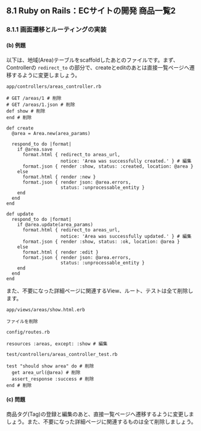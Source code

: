 ## 8.1 Ruby on Rails：ECサイトの開発 商品一覧2

### 8.1.1 画面遷移とルーティングの実装

#### (b) 例題

以下は、地域(Area)テーブルをscaffoldしたあとのファイルです。まず、Controllerの `redirect_to` の部分で、createとeditのあとは直接一覧ページへ遷移するように変更しましょう。

`app/controllers/areas_controller.rb`

    # GET /areas/1 # 削除
    # GET /areas/1.json # 削除
    def show # 削除
    end # 削除

    def create
      @area = Area.new(area_params)

      respond_to do |format|
        if @area.save
          format.html { redirect_to areas_url,
                        notice: 'Area was successfully created.' } # 編集
          format.json { render :show, status: :created, location: @area }
        else
          format.html { render :new }
          format.json { render json: @area.errors,
                        status: :unprocessable_entity }
        end
      end
    end

    def update
      respond_to do |format|
        if @area.update(area_params)
          format.html { redirect_to areas_url,
                        notice: 'Area was successfully updated.' } # 編集
          format.json { render :show, status: :ok, location: @area }
        else
          format.html { render :edit }
          format.json { render json: @area.errors,
                        status: :unprocessable_entity }
        end
      end
    end

また、不要になった詳細ページに関連するView、ルート、テストは全て削除します。

`app/views/areas/show.html.erb`

    ファイルを削除

`config/routes.rb`

    resources :areas, except: :show # 編集

`test/controllers/areas_controller_test.rb`

    test "should show area" do # 削除
      get area_url(@area) # 削除
      assert_response :success # 削除
    end # 削除

#### (c) 問題

商品タグ(Tag)の登録と編集のあと、直接一覧ページへ遷移するように変更しましょう。また、不要になった詳細ページに関連するものは全て削除しましょう。
